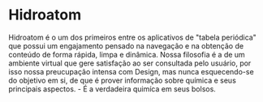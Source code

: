 # Hidroatom

Hidroatom é o um dos primeiros entre os aplicativos de "tabela periódica" que possui um engajamento pensado na navegação e na obtenção de conteúdo de forma rápida, limpa e dinâmica. Nossa filosofia é a de um ambiente virtual que gere satisfação ao ser consultada pelo usuário, por isso nossa preucupação intensa com Design, mas nunca esquecendo-se do objetivo em si, de que é prover informação sobre química e seus principais aspectos. - É a verdadeira quimíca em seus bolsos.
